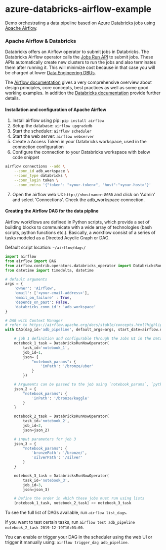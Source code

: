 # azure-databricks-airflow-example
Demo orchestrating a data pipeline based on Azure [Databricks](https://databricks.com/) jobs using [Apache Airflow](https://airflow.apache.org/).

### Apache Airflow & Databricks

Databricks offers an Airflow operator to submit jobs in Databricks. The Databricks Airflow operator calls the [Jobs Run API](https://docs.databricks.com/dev-tools/api/latest/jobs.html#jobsjobsservicerunnow) to submit jobs. These APIs automatically create new clusters to run the jobs and also terminates them after running it. This will minimize cost because in that case you will be charged at lower [Data Engineering DBUs](https://azure.microsoft.com/en-us/pricing/details/databricks/).

The [Airflow documentation](https://airflow.apache.org/docs/stable/) gives a very comprehensive overview about design principles, core concepts, best practices as well as some good working examples. In addition the [Databricks documentation](https://docs.databricks.com/dev-tools/data-pipelines.html#apache-airflow) provide further details.

#### Installation and configuration of Apache Airflow
1. Install airflow using pip: `pip install airflow`
2. Setup the database: `airflow upgradedb`
3. Start the scheduler: `airflow scheduler`
4. Start the web server: `airflow webserver`
5. Create a Access Token in your Databricks workspace, used in the connection configuration
6. Configure the connection to your Databricks workspace with below code snippet

```bash
airflow connections --add \
	--conn_id adb_workspace \
	--conn_type databricks \
	--conn_login token \
	--conn_extra '{"token": "<your-token>", "host":"<your-host>"}'
```

7. Open the airflow web UI: `http://<hostname>:8080` and click on 'Admin' and select 'Connections'. Check the adb_workspace connection.

#### Creating the Airflow DAG for the data pipline
Airflow workflows are defined in Python scripts, which provide a set of building blocks to communicate with a wide array of technologies (bash scripts, python functions etc.). Basically, a workflow consist of a series of tasks modeled as a Directed Acyclic Graph or DAG.

Default script location: `~/airflow/dags/`

```python
import airflow
from airflow import DAG
from airflow.contrib.operators.databricks_operator import DatabricksRunNowOperator
from datetime import timedelta, datetime

# default arguments
args = {
    'owner': 'Airflow',
    'email': ['<your-email-address>'],
    'email_on_failure' : True,
    'depends_on_past': False,
    'databricks_conn_id': 'adb_workspace'
}

# DAG with Context Manager
# refer to https://airflow.apache.org/docs/stable/concepts.html?highlight=connection#context-manager
with DAG(dag_id='adb_pipeline', default_args=args, start_date=airflow.utils.dates.days_ago(1), schedule_interval='4 30 * * *') as dag:

	# job 1 definition and configurable through the Jobs UI in the Databricks workspace
	notebook_1_task = DatabricksRunNowOperator(
		task_id='notebook_1',
		job_id=1, 
		json= {
			"notebook_params": {
				'inPath': '/bronze/uber'
			}	
		})

	# Arguments can be passed to the job using `notebook_params`, `python_params` or `spark_submit_params`
	json_2 = {
		"notebook_params": {
			'inPath': '/bronze/kaggle'
		}
	}

	notebook_2_task = DatabricksRunNowOperator(
		task_id='notebook_2',
		job_id=2, 
		json=json_2)

	# input parameters for job 3
	json_3 = {
		"notebook_params": {
			'bronzePath': '/bronze/',
			'silverPath': '/silver'
		}
	}

	notebook_3_task = DatabricksRunNowOperator(
		task_id='notebook_3',
		job_id=3, 
		json=json_3)

	# Define the order in which these jobs must run using lists
	[notebook_1_task, notebook_2_task] >> notebook_3_task

```

To see the full list of DAGs available, run `airflow list_dags`.

If you want to test certain tasks, run `airflow test adb_pipeline notebook_2_task 2019-12-19T10:03:00`. 

You can enable or trigger your DAG in the scheduler using the web UI or trigger it manually using: `airflow trigger_dag adb_pipeline`.